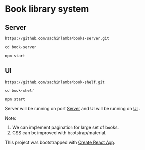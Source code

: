 # Book library system


## Server
`https://github.com/sachinlamba/books-server.git`

`cd book-server`

`npm start`


## UI
`https://github.com/sachinlamba/book-shelf.git`

`cd book-shelf`

`npm start`

Server will be running on port [Server](http://localhost:3001/) and UI will be running on [UI](http://localhost:3000/p) .

Note: 
1. We can implement pagination for large set of books. 
2. CSS can be improved with bootstrap/material.


This project was bootstrapped with [Create React App](https://github.com/facebook/create-react-app).
